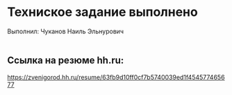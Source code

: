 # Техниское задание выполнено
Выполнил: Чуканов Наиль Эльнурович <br/>
<br/>
## Ссылка на резюме hh.ru:
<https://zvenigorod.hh.ru/resume/63fb9d10ff0cf7b5740039ed1f454577465677>

